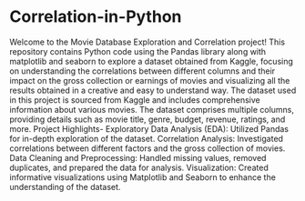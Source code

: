 # Correlation-in-Python
Welcome to the Movie Database Exploration and Correlation project! This repository contains Python code using the Pandas library along with matplotlib and seaborn to explore  a dataset obtained from Kaggle, focusing on understanding the correlations between different columns and their impact on the gross collection or earnings of movies and visualizing all the results obtained in a creative and easy to understand way.
The dataset used in this project is sourced from Kaggle and includes comprehensive information about various movies. The dataset comprises multiple columns, providing details such as movie title, genre, budget, revenue, ratings, and more.
Project Highlights-
Exploratory Data Analysis (EDA): Utilized Pandas for in-depth exploration of the dataset.
Correlation Analysis: Investigated correlations between different factors and the gross collection of movies.
Data Cleaning and Preprocessing: Handled missing values, removed duplicates, and prepared the data for analysis.
Visualization: Created informative visualizations using Matplotlib and Seaborn to enhance the understanding of the dataset.
